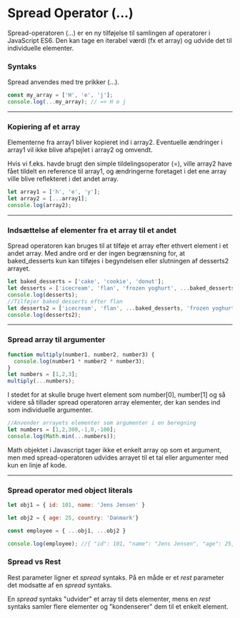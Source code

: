 # Spread Operator (...) 

Spread-operatoren (...) er en ny tilføjelse til samlingen af operatorer i JavaScript ES6. Den kan tage en iterabel værdi (fx et array) og udvide det til individuelle elementer.

### Syntaks
Spread anvendes med tre prikker (...).
```js
const my_array = ['H', 'e', 'j'];
console.log(...my_array); // => H e j
```
___
### Kopiering af et array
Elementerne fra array1 bliver kopieret ind i array2. Eventuelle ændringer i array1 vil ikke blive afspejlet i array2 og omvendt.

Hvis vi f.eks. havde brugt den simple tildelingsoperator (=), ville array2 have fået tildelt en reference til array1, og ændringerne foretaget i det ene array ville blive reflekteret i det andet array.
```js
let array1 = ['h', 'e', 'y'];
let array2 = [...array1];
console.log(array2);
```
___
### Indsættelse af elementer fra et array til et andet
Spread operatoren kan bruges til at tilføje et array efter ethvert element i et andet array. Med andre ord er der ingen begrænsning for, at baked_desserts kun kan tilføjes i begyndelsen eller slutningen af desserts2 arrayet.
```js
let baked_desserts = ['cake', 'cookie', 'donut'];
let desserts = ['icecream', 'flan', 'frozen yoghurt', ...baked_desserts];
console.log(desserts);
//Tilføjer baked_desserts efter flan
let desserts2 = ['icecream', 'flan', ...baked_desserts, 'frozen yoghurt'];
console.log(desserts2);
```
___
### Spread array til argumenter
```js
function multiply(number1, number2, number3) {
  console.log(number1 * number2 * number3);
}
let numbers = [1,2,3];
multiply(...numbers);
```
I stedet for at skulle bruge hvert element som number[0], number[1] og så videre så tillader spread operatoren  array elementer, der kan sendes ind som individuelle argumenter.
```js
//Anvender arrayets elementer som argumenter i en beregning
let numbers = [1,2,300,-1,0,-100];
console.log(Math.min(...numbers));
```
Math objektet i Javascript tager ikke et enkelt array op som et argument, men med spread-operatoren udvides arrayet til et tal eller argumenter med kun en linje af kode.
___
### Spread operator med object literals
```js
let obj1 = { id: 101, name: 'Jens Jensen' }

let obj2 = { age: 25, country: 'Danmark'}

const employee = { ...obj1, ...obj2 }

console.log(employee); //{ "id": 101, "name": "Jens Jensen", "age": 25, "country": "Danmark" }
```

### Spread vs Rest

Rest parameter ligner et *spread* syntaks. På en måde er et *rest* parameter det modsatte af en *spread* syntaks. 

En *spread* syntaks "udvider" et array til dets elementer, mens en *rest* syntaks samler flere elementer og "kondenserer" dem til et enkelt element.